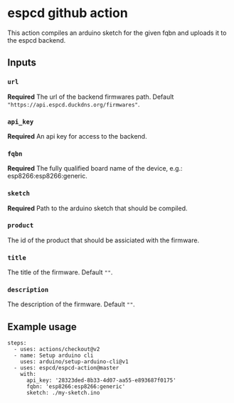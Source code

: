 # espcd github action

This action compiles an arduino sketch for the given fqbn and uploads it to the espcd backend.

## Inputs

### `url`

**Required** The url of the backend firmwares path. Default `"https://api.espcd.duckdns.org/firmwares"`.

### `api_key`

**Required** An api key for access to the backend.

### `fqbn`

**Required** The fully qualified board name of the device, e.g.: esp8266:esp8266:generic.

### `sketch`

**Required** Path to the arduino sketch that should be compiled.

### `product`

The id of the product that should be assiciated with the firmware.

### `title`

The title of the firmware. Default `""`.

### `description`

The description of the firmware. Default `""`.

## Example usage

```
steps:
  - uses: actions/checkout@v2
  - name: Setup arduino cli
    uses: arduino/setup-arduino-cli@v1
  - uses: espcd/espcd-action@master
    with:
      api_key: '28323ded-8b33-4d07-aa55-e893687f0175'
      fqbn: 'esp8266:esp8266:generic'
      sketch: ./my-sketch.ino
```

